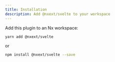 ```yaml
---
title: Installation
description: Add @nxext/svelte to your workspace
---
```


Add this plugin to an Nx workspace:


```bash
yarn add @nxext/svelte
```

or

```bash
npm install @nxext/svelte --save
```
